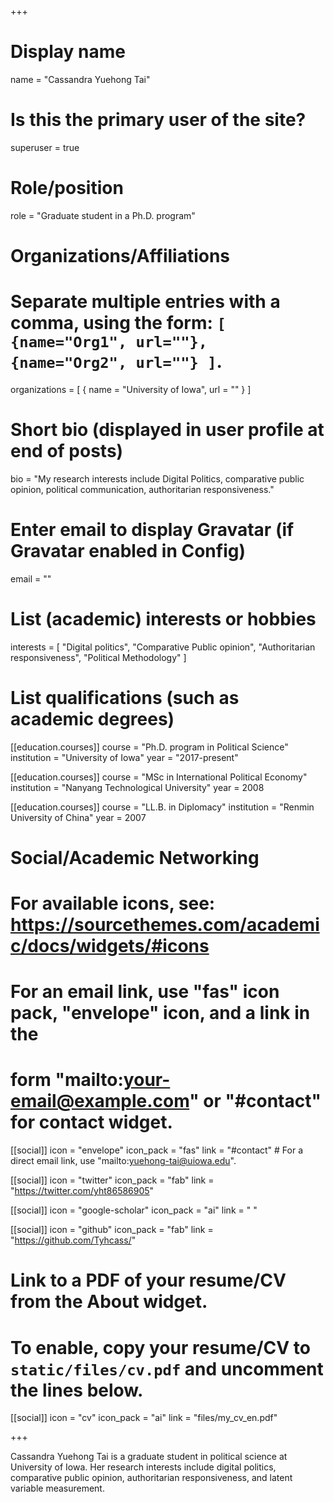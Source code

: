+++
# Display name
name = "Cassandra Yuehong Tai"

# Is this the primary user of the site?
superuser = true

# Role/position
role = "Graduate student in a Ph.D. program"

# Organizations/Affiliations
#   Separate multiple entries with a comma, using the form: `[ {name="Org1", url=""}, {name="Org2", url=""} ]`.
organizations = [ { name = "University of Iowa", url = "" } ]

# Short bio (displayed in user profile at end of posts)
bio = "My research interests include Digital Politics, comparative public opinion, political communication, authoritarian responsiveness."

# Enter email to display Gravatar (if Gravatar enabled in Config)
email = ""

# List (academic) interests or hobbies
interests = [
  "Digital politics",
  "Comparative Public opinion",
  "Authoritarian responsiveness",
  "Political Methodology"
]

# List qualifications (such as academic degrees)
[[education.courses]]
  course = "Ph.D. program in Political Science"
  institution = "University of Iowa"
  year = "2017-present"

[[education.courses]]
  course = "MSc in International Political Economy"
  institution = "Nanyang Technological University"
  year = 2008

[[education.courses]]
  course = "LL.B. in Diplomacy"
  institution = "Renmin University of China"
  year = 2007

# Social/Academic Networking
# For available icons, see: https://sourcethemes.com/academic/docs/widgets/#icons
#   For an email link, use "fas" icon pack, "envelope" icon, and a link in the
#   form "mailto:your-email@example.com" or "#contact" for contact widget.

[[social]]
  icon = "envelope"
  icon_pack = "fas"
  link = "#contact"  # For a direct email link, use "mailto:yuehong-tai@uiowa.edu".

[[social]]
  icon = "twitter"
  icon_pack = "fab"
  link = "https://twitter.com/yht86586905"

[[social]]
  icon = "google-scholar"
  icon_pack = "ai"
  link = " "

[[social]]
  icon = "github"
  icon_pack = "fab"
  link = "https://github.com/Tyhcass/"

# Link to a PDF of your resume/CV from the About widget.
# To enable, copy your resume/CV to `static/files/cv.pdf` and uncomment the lines below.
 [[social]]
   icon = "cv"
   icon_pack = "ai"
   link = "files/my_cv_en.pdf"

+++

Cassandra Yuehong Tai is a graduate student in political science at University of Iowa. Her research interests include 
digital politics, comparative public opinion, authoritarian responsiveness, and latent variable measurement.

